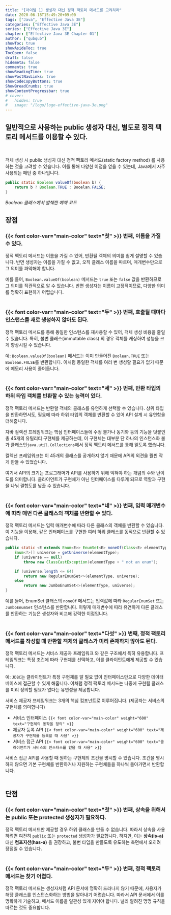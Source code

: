 ```yaml
---
title: "[아이템 1] 생성자 대신 정적 팩토리 메서드를 고려하라"
date: 2020-06-18T15:49:20+09:00
tags: ["Java", "Effective Java 3E"]
categories: ["Effective Java 3E"]
series: ["Effective Java 3E"]
chapter: ["Effective Java 3E Chapter 01"]
author: ["qubqub"]
showToc: true
showAsideToc: true
TocOpen: false
draft: false
hidemeta: false
comments: true
showReadingTime: true
showPostNavLinks: true
showCodeCopyButtons: true
ShowBreadCrumbs: true
showContentProgressbar: true
# cover:
#   hidden: true
#   image: "/logo/logo-effective-java-3e.png"
---
```

## 일반적으로 사용하는 public 생성자 대신, 별도로 정적 팩토리 메서드를 이용할 수 있다.
<br>

객체 생성 시 public 생성자 대신 정적 팩토리 메서드(static factory method) 를 사용하는 것을 고려할 수 있습니다. 이를 통해 다양한 이점을 얻을 수 있는데, Java에서 자주 사용되는 패턴 중 하나입니다.

``` java
public static Boolean valueOf(boolean b) {
    return b ? Boolean.TRUE : Booelan.FALSE;
}
```
_Boolean 클래스에서 발췌한 예제 코드_
<br>

## <i class="user-fa-action-done" aria-hidden="true"></i> 장점

### {{< font color-var="main-color" text="첫" >}} 번째, 이름을 가질 수 있다.

정적 팩토리 메서드는 이름을 가질 수 있어, 반환될 객체의 의미를 쉽게 설명할 수 있습니다. 반면 생성자는 이름을 가질 수 없고, 오직 클래스 이름을 따르며, 매개변수만으로 그 의미를 파악해야 합니다.

예를 들어, `Boolean.valueOf(boolean)` 메서드는 `true` 또는 `false` 값을 반환하므로 그 의미를 직관적으로 알 수 있습니다. 반면 생성자는 이름이 고정적이므로, 다양한 의미를 명확히 표현하기 어렵습니다.
<br>
<br>

### {{< font color-var="main-color" text="두" >}} 번째, 호출될 때마다 인스턴스를 새로 생성하지 않아도 된다.

정적 팩토리 메서드를 통해 동일한 인스턴스를 재사용할 수 있어, 객체 생성 비용을 줄일 수 있습니다. 특히, 불변 클래스(immutable class) 의 경우 객체를 캐싱하여 성능을 크게 향상시킬 수 있습니다.

예: `Boolean.valueOf(boolean)` 메서드는 이미 만들어진 `Boolean.TRUE` 또는 `Boolean.FALSE`를 반환합니다. 이처럼 동일한 객체를 여러 번 생성할 필요가 없기 때문에 메모리 사용이 줄어듭니다.
<br>
<br>

### {{< font color-var="main-color" text="세" >}} 번째, 반환 타입의 하위 타입 객체를 반환할 수 있는 능력이 있다.

정적 팩토리 메서드는 반환할 객체의 클래스를 유연하게 선택할 수 있습니다. 상위 타입을 반환하면서도, 필요에 따라 하위 타입의 객체를 반환할 수 있어 API 설계 시 유연함을 더해줍니다.

자바 컬렉션 프레임워크는 핵심 인터페이스들에 수정 불가나 동기화 등의 기능을 덧붙인 총 45개의 유틸리티 구현체를 제공하는데, 이 구현체는 대부분 단 하나의 인스턴스화 불가 클래스인`java.util.Collections`에서 정적 팩토리 메서드를 통해 얻도록 했습니다.

컬렉션 프레임워크는 이 45개의 클래스를 공개하지 않기 때문에 API의 외견을 훨씬 작게 만들 수 있었습니다.

여기서 API의 크기는 프로그래머가 API를 사용하기 위해 익혀야 하는 개념의 수와 난이도를 의미합니다. 클라이언트가 구현체가 아닌 인터페이스를 다루게 되므로 역할과 구현을 나눠 결합도를 낮출 수 있습니다.
<br>
<br>

### {{< font color-var="main-color" text="네" >}} 번째, 입력 매개변수에 따라 매번 다른 클래스의 객체를 반환할 수 있다.

정적 팩토리 메서드는 입력 매개변수에 따라 다른 클래스의 객체를 반환할 수 있습니다. 이 기능을 이용해, 같은 인터페이스를 구현한 여러 하위 클래스를 동적으로 반환할 수 있습니다.
<br>
```java
public static <E extends Enum<E>> EnumSet<E> noneOf(Class<E> elementType) {
    Enum<?>[] universe = getUniverse(elementType);
    if (universe == null)
        throw new ClassCastException(elementType + " not an enum");

    if (universe.length <= 64)
        return new RegularEnumSet<>(elementType, universe);
    else
        return new JumboEnumSet<>(elementType, universe);
}
```

예를 들어, EnumSet 클래스의 `noneOf` 메서드는 입력값에 따라 `RegularEnumSet` 또는 `JumboEnumSet` 인스턴스를 반환합니다. 이렇게 매개변수에 따라 유연하게 다른 클래스를 반환하는 기능은 생성자와 비교해 강력한 이점입니다.
<br>
<br>

### {{< font color-var="main-color" text="다섯" >}} 번째, 정적 팩토리 메서드를 작성할 때 반환할 객체의 클래스가 미리 존재하지 않아도 된다.
정적 팩토리 메서드는 서비스 제공자 프레임워크 와 같은 구조에서 특히 유용합니다. 프레임워크는 특정 조건에 따라 구현체를 선택하고, 이를 클라이언트에게 제공할 수 있습니다.

예: `JDBC`는 클라이언트가 특정 구현체를 알 필요 없이 인터페이스만으로 다양한 데이터베이스에 접근할 수 있게 해줍니다. 이처럼 정적 팩토리 메서드는 나중에 구현될 클래스를 미리 정의할 필요가 없다는 유연성을 제공합니다.

서비스 제공자 프레임워크는 3개의 핵심 컴포넌트로 이루어집니다. (제공자는 서비스의 구현체를 의미합니다)
- 서비스 인터페이스 `{{< font color-var="main-color" weight="600" text="구현체의 동작을 정의" >}}`
- 제공자 등록 API  `{{< font color-var="main-color" weight="600" text="제공자가 구현체를 등록할 때 사용" >}}`
- 서비스 접근 API  `{{< font color-var="main-color" weight="600" text="클라이언트가 서비스의 인스터스를 얻을 때 사용" >}}`

서비스 접근 API를 사용할 때 원하는 구현체의 조건을 명시할 수 있습니다. 조건을 명시하지 않으면 기본 구현체를 반환하거나 지원하는 구현체들을 하나씩 돌아가면서 반환합니다.
<br>
<br>

## <i class="user-fa-action-done" aria-hidden="true"></i> 단점

### {{< font color-var="main-color" text="첫" >}} 번째, 상속을 위해서는 public 또는 protected 생성자가 필요하다.
정적 팩토리 메서드만 제공할 경우 하위 클래스를 만들 수 없습니다. 따라서 상속을 사용하려면 여전히 `public` 또는 `protected` 생성자가 필요합니다. 하지만, 이는 **상속(is-a)** 대신 **컴포지션(has-a)** 을 권장하고, 불변 타입을 만들도록 유도하는 측면에서 오히려 장점일 수 있습니다.
<br>
<br>

### {{< font color-var="main-color" text="두" >}} 번째, 정적 팩토리 메서드는 찾기 어렵다.
정적 팩토리 메서드는 생성자처럼 API 문서에 명확히 드러나지 않기 때문에, 사용자가 해당 클래스를 인스턴스화하는 방법을 알아내기 어렵습니다. 따라서 API 문서에서 이를 명확하게 기술하고, 메서드 이름을 일관성 있게 지어야 합니다. 널리 알려진 명명 규칙을 따르는 것도 중요합니다.
<br>